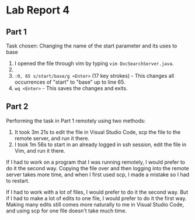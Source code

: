 # Lab Report 4
## Part 1
Task chosen: Changing the name of the start parameter and its uses to base

1. I opened the file through vim by typing `vim DocSearchServer.java`.
2. 
2. `:0, 65 s/start/base/g <Enter>` (17 key strokes) - This changes all occurrences of "start" to "base" up to line 65.
3. `wq <Enter>` - This saves the changes and exits.

## Part 2
Performing the task in Part 1 remotely using two methods:

1. It took 3m 21s to edit the file in Visual Studio Code, scp the file to the remote server, and run it there.
2. I took 1m 56s to start in an already logged in ssh session, edit the file in Vim, and run it there.

If I had to work on a program that I was running remotely, I would prefer to do it the second way. Copying the file over and then logging into the remote server takes more time, and when I first used scp, I made a mistake so I had to restart.

If I had to work with a lot of files, I would prefer to do it the second way. But if I had to make a lot of edits to one file, I would prefer to do it the first way. Making many edits still comes more naturally to me in Visual Studio Code, and using scp for one file doesn't take much time.